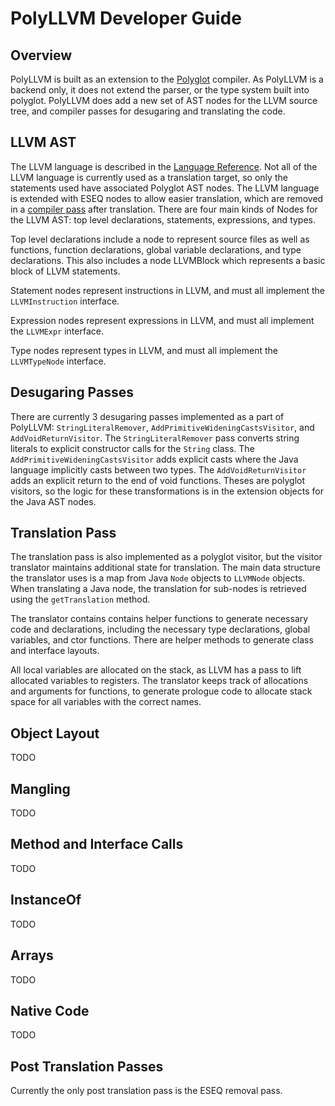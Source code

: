 PolyLLVM Developer Guide
========

Overview
--------

PolyLLVM is built as an extension to the
[Polyglot](https://www.cs.cornell.edu/projects/polyglot/) compiler. As
PolyLLVM is a backend only, it does not extend the parser, or the type
system built into polyglot. PolyLLVM does add a new set of AST nodes for
the LLVM source tree, and compiler passes for desugaring and translating
the code.

LLVM AST
--------

The LLVM language is described in the [Language
Reference](http://www.llvm.org/docs/LangRef.html). Not all of the LLVM
language is currently used as a translation target, so only the
statements used have associated Polyglot AST nodes. The LLVM language is
extended with ESEQ nodes to allow easier translation, which are removed
in a [compiler pass](#post-translation-passes) after translation. There are four
main kinds of Nodes for the LLVM AST: top level declarations,
statements, expressions, and types.

Top level declarations include a node to represent source files as well
as functions, function declarations, global variable declarations, and
type declarations. This also includes a node LLVMBlock which represents
a basic block of LLVM statements.

Statement nodes represent instructions in LLVM, and must all implement
the `LLVMInstruction` interface.

Expression nodes represent expressions in LLVM, and must all implement
the `LLVMExpr` interface.

Type nodes represent types in LLVM, and must all implement the
`LLVMTypeNode` interface.

Desugaring Passes
-----------------

There are currently 3 desugaring passes implemented as a part of
PolyLLVM: `StringLiteralRemover`, `AddPrimitiveWideningCastsVisitor`,
and `AddVoidReturnVisitor`. The `StringLiteralRemover` pass converts
string literals to explicit constructor calls for the `String` class.
The `AddPrimitiveWideningCastsVisitor` adds explicit casts where the
Java language implicitly casts between two types. The
`AddVoidReturnVisitor` adds an explicit return to the end of void
functions. Theses are polyglot visitors, so the logic for these
transformations is in the extension objects for the Java AST nodes.

Translation Pass
----------------

The translation pass is also implemented as a polyglot visitor, but the
visitor translator maintains additional state for translation. The main
data structure the translator uses is a map from Java `Node` objects to
`LLVMNode` objects. When translating a Java node, the translation for
sub-nodes is retrieved using the `getTranslation` method.  

The translator contains contains helper functions to generate necessary code and declarations, including 
the necessary type declarations, global variables, and ctor functions. There are helper methods to generate 
class and interface layouts. 

All local variables are allocated on the stack, as LLVM has a pass to lift allocated variables to registers. 
The translator keeps track of allocations and arguments for functions, to generate prologue code to allocate 
stack space for all variables with the correct names.  

Object Layout
-------------

TODO

Mangling
--------

TODO

Method and Interface Calls
--------------------------

TODO

InstanceOf
----------

TODO

Arrays
------

TODO

Native Code
-----------

TODO

Post Translation Passes
-----------------------

Currently the only post translation pass is the ESEQ removal pass.
